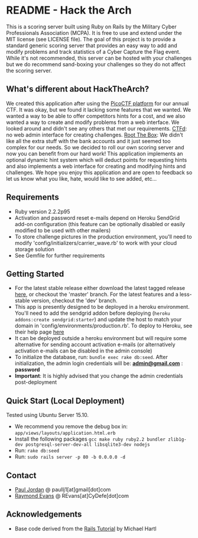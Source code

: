 README - Hack the Arch
======================

This is a scoring server built using Ruby on Rails by the Military Cyber Professionals Association (MCPA).  It is free to use and extend under the MIT license (see LICENSE file).  The goal of this project is to provide a standard generic scoring server that provides an easy way to add and modify problems and track statistics of a Cyber Capture the Flag event.  While it's not recommended, this server can be hosted with your challenges but we do recommend sand-boxing your challenges so they do not affect the scoring server.

What's different about HackTheArch?
-----------------------------------
We created this application after using the [PicoCTF platform](https://github.com/picoCTF/picoCTF-Platform-2) for our annual CTF.  It was okay, but we found it lacking some features that we wanted.  We wanted a way to be able to offer competitors hints for a cost, and we also wanted a way to create and modify problems from a web interface.  We looked around and didn't see any others that met our requirements.  [CTFd](https://github.com/isislab/CTFd): no web admin interface for creating challenges.  [Root The Box](https://github.com/moloch--/RootTheBox): We didn't like all the extra stuff with the bank accounts and it just seemed too complex for our needs.  So we decided to roll our own scoring server and now you can benefit from our hard work!  This application implements an optional dynamic hint system which will deduct points for requesting hints and also implements a web interface for creating and modifying hints and challenges.  We hope you enjoy this application and are open to feedback so let us know what you like, hate, would like to see added, etc...

Requirements
------------
* Ruby version 2.2.2p95
* Activation and password reset e-mails depend on Heroku SendGrid add-on configuration (this feature can be optionally disabled or easily modified to be used with other mailers)
* To store challenge pictures in the production environment, you'll need to modify 'config/initializers/carrier\_wave.rb' to work with your cloud storage solution
* See Gemfile for further requirements

Getting Started
---------------
* For the latest stable release either download the latest tagged release [here](https://github.com/mcpa-stlouis/hack-the-arch/releases), or checkout the 'master' branch.  For the latest features and a less-stable version, checkout the 'dev' branch.
* This app is presently designed to be deployed in a heroku environment.  You'll need to add the sendgrid addon before deploying (`heroku addons:create sendgrid:starter`) and update the host to match your domain in 'config/environments/production.rb'.  To deploy to Heroku, see their help page [here](https://devcenter.heroku.com/articles/getting-started-with-ruby#set-up)
* It can be deployed outside a heroku environment but will require some alternative for sending account activation e-mails (or alternatively activation e-mails can be disabled in the admin console)
* To initialize the database, run: `bundle exec rake db:seed`.  After initialization, the admin login credentials will be: **admin@gmail.com** : **password**
* **Important**: It is highly advised that you change the admin credentials post-deployment

Quick Start (Local Deployment)
------------------------------
Tested using Ubuntu Server 15.10.
* We recommend you remove the debug box in: `app/views/layouts/application.html.erb`
* Install the following packages `gcc make ruby ruby2.2 bundler zlib1g-dev postgresql-server-dev-all libsqlite3-dev nodejs`
* Run: `rake db:seed`
* Run: `sudo rails server -p 80 -b 0.0.0.0 -d`

Contact
-------
* [Paul Jordan](http://paullj1.com) @ paullj1[at]gmail[dot]com
* [Raymond Evans](http://CyDefe.com) @ REvans[at]CyDefe[dot]com

Acknowledgements
----------------
* Base code derived from the [Rails Tutorial](http://railstutorial.org) by Michael Hartl
